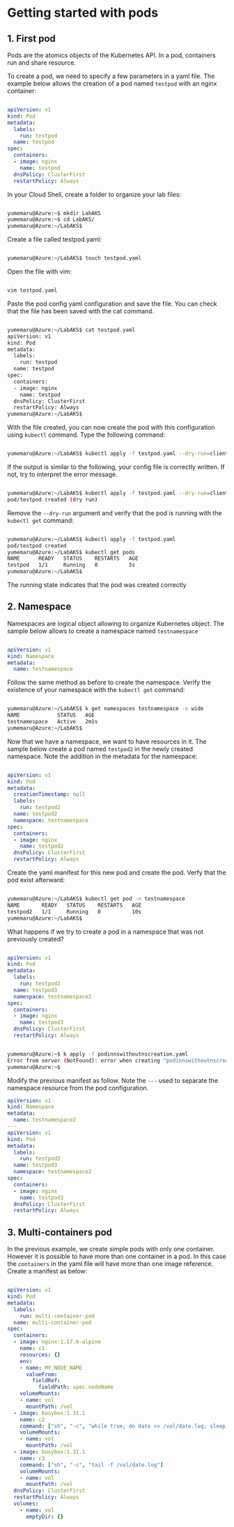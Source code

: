 # Getting started with pods

## 1. First pod

Pods are the atomics objects of the Kubernetes API.
In a pod, containers run and share resource.

To create a pod, we need to specify a few parameters in a yaml file.
The example below allows the creation of a pod named `testpod` with an nginx container:

```yaml

apiVersion: v1
kind: Pod
metadata:
  labels:
    run: testpod
  name: testpod
spec:
  containers:
  - image: nginx
    name: testpod
  dnsPolicy: ClusterFirst
  restartPolicy: Always

```

In your Cloud Shell, create a folder to organize your lab files:

```bash

yumemaru@Azure:~$ mkdir LabAKS
yumemaru@Azure:~$ cd LabAKS/
yumemaru@Azure:~/LabAKS$ 

```

Create a file called testpod.yaml:

```bash

yumemaru@Azure:~/LabAKS$ touch testpod.yaml

```

Open the file with vim:

```bash

vim testpod.yaml

```

Paste the pod config yaml configuration and save the file.
You can check that the file has been saved with the cat command.

```bash

yumemaru@Azure:~/LabAKS$ cat testpod.yaml 
apiVersion: v1
kind: Pod
metadata:
  labels:
    run: testpod
  name: testpod
spec:
  containers:
  - image: nginx
    name: testpod
  dnsPolicy: ClusterFirst
  restartPolicy: Always
yumemaru@Azure:~/LabAKS$ 

```

With the file created, you can now create the pod with this configuration using `kubectl` command. Type the following command:

```bash

yumemaru@Azure:~/LabAKS$ kubectl apply -f testpod.yaml --dry-run=client

```

If the output is similar to the following, your config file is correctly written. If not, try to interpret the error message.

```bash

yumemaru@Azure:~/LabAKS$ kubectl apply -f testpod.yaml --dry-run=client
pod/testpod created (dry run)

```

Remove the `--dry-run` argument and verify that the pod is running with the `kubectl get` command:

```bash

yumemaru@Azure:~/LabAKS$ kubectl apply -f testpod.yaml
pod/testpod created
yumemaru@Azure:~/LabAKS$ kubectl get pods
NAME      READY   STATUS    RESTARTS   AGE
testpod   1/1     Running   0          5s
yumemaru@Azure:~/LabAKS$ 

```

The running state indicates that the pod was created correctly

## 2. Namespace

Namespaces are logical object allowing to organize Kubernetes object.
The sample below allows to create a namespace named `testnamespace`

```yaml

apiVersion: v1
kind: Namespace
metadata:
  name: testnamespace

```

Follow the same method as before to create the namespace.
Verify the existence of your namespace with the `kubectl get` command:

```bash

yumemaru@Azure:~/LabAKS$ k get namespaces testnamespace -o wide
NAME            STATUS   AGE
testnamespace   Active   2m1s
yumemaru@Azure:~/LabAKS$ 

```

Now that we have a namespace, we want to have resources in it.
The sample below create a pod named `testpod2` in the newly created namespace.
Note the addition in the metadata for the namespace:

```yaml

apiVersion: v1
kind: Pod
metadata:
  creationTimestamp: null
  labels:
    run: testpod2
  name: testpod2
  namespace: testnamespace
spec:
  containers:
  - image: nginx
    name: testpod2
  dnsPolicy: ClusterFirst
  restartPolicy: Always

```

Create the yaml manifest for this new pod and create the pod.
Verfy that the pod exist afterward:

```bash

yumemaru@Azure:~/LabAKS$ kubectl get pod -n testnamespace 
NAME       READY   STATUS    RESTARTS   AGE
testpod2   1/1     Running   0          10s
yumemaru@Azure:~/LabAKS$ 

```

What happens if we try to create a pod in a namespace that was not previously created?

```yaml

apiVersion: v1
kind: Pod
metadata:
  labels:
    run: testpod3
  name: testpod3
  namespace: testnamespace2
spec:
  containers:
  - image: nginx
    name: testpod3
  dnsPolicy: ClusterFirst
  restartPolicy: Always

```

```bash

yumemaru@Azure:~$ k apply -f podinnswithoutnscreation.yaml 
Error from server (NotFound): error when creating "podinnswithoutnscreation.yaml": namespaces "testnamespace2" not found
yumemaru@Azure:~$ 

```

Modify the previous manifest as follow.
Note the `---` used to separate the namespace resource from the pod configuration.

```yaml
apiVersion: v1
kind: Namespace
metadata:
  name: testnamespace2
---
apiVersion: v1
kind: Pod
metadata:
  labels:
    run: testpod3
  name: testpod3
  namespace: testnamespace2
spec:
  containers:
  - image: nginx
    name: testpod3
  dnsPolicy: ClusterFirst
  restartPolicy: Always

```

## 3. Multi-containers pod

In the previous example, we create simple pods with only one container.
However it is possible to have more than one container in a pod.
In this case the `containers` in the yaml file will have more than one image reference.
Create a manifest as below:

```yaml

apiVersion: v1
kind: Pod
metadata:
  labels:
    run: multi-container-pod
  name: multi-container-pod
spec:
  containers:
  - image: nginx:1.17.6-alpine
    name: c1
    resources: {}
    env:                
    - name: MY_NODE_NAME
      valueFrom:        
        fieldRef:       
          fieldPath: spec.nodeName                                                                                                                   
    volumeMounts:                                                                 
    - name: vol                                                                   
      mountPath: /vol                                                             
  - image: busybox:1.31.1                                                         
    name: c2                                                                      
    command: ["sh", "-c", "while true; do date >> /vol/date.log; sleep 1; done"]  
    volumeMounts:                                                                 
    - name: vol                                                                   
      mountPath: /vol                                                             
  - image: busybox:1.31.1                                                         
    name: c3                                                                      
    command: ["sh", "-c", "tail -f /vol/date.log"]                                
    volumeMounts:                                                                 
    - name: vol                                                                   
      mountPath: /vol                                                             
  dnsPolicy: ClusterFirst
  restartPolicy: Always
  volumes:                 
    - name: vol            
      emptyDir: {}

```
